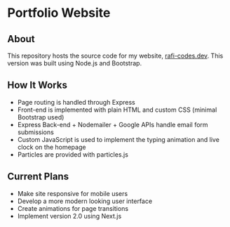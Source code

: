 # Portfolio Website

## About
This repository hosts the source code for my website, [rafi-codes.dev](https://www.rafi-codes.dev). This version
was built using Node.js and Bootstrap.

## How It Works
* Page routing is handled through Express
* Front-end is implemented with plain HTML and custom CSS (minimal Bootstrap used)
* Express Back-end + Nodemailer + Google APIs handle email form submissions
* Custom JavaScript is used to implement the typing animation and live clock on the homepage
* Particles are provided with particles.js

## Current Plans
* Make site responsive for mobile users
* Develop a more modern looking user interface
* Create animations for page transitions
* Implement version 2.0 using Next.js
